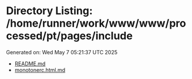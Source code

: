 # Directory Listing: /home/runner/work/www/www/processed/pt/pages/include
Generated on: Wed May  7 05:21:37 UTC 2025

- [README.md](README.md)
- [monotonerc.html.md](monotonerc.html.md)
